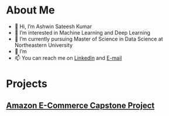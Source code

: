 # About Me

- 👋 Hi, I’m Ashwin Sateesh Kumar
- 👀 I’m interested in Machine Learning and Deep Learning
- 🌱 I’m currently pursuing Master of Science in Data Science at Northeastern University
- 💞️ I’m 
- 📫 You can reach me on [LinkedIn](https://www.linkedin.com/in/ashwins24/) and [E-mail](sateeshkumar.a@northeastern.edu)

# Projects

## [Amazon E-Commerce Capstone Project](https://github.com/ashwins101/Amazon-E-commerce-Capstone-Project)
